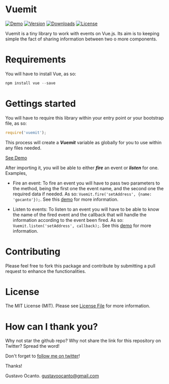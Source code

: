 # Vuemit

<a href="https://github.com/gocanto/google-autocomplete/blob/master/src/js/Components/googleAutocomplete.vue#L70"><img src="https://img.shields.io/badge/online-demo-green.svg" alt="Demo"></a>
<a href="https://www.npmjs.com/package/google-autocomplete-vue"><img src="https://img.shields.io/npm/v/vuemit.svg" alt="Version"></a>
<a href="https://www.npmjs.com/package/google-autocomplete-vue"><img src="https://img.shields.io/npm/dt/vuemit.svg" alt="Downloads"></a>
<a href="https://github.com/gocanto/vuemit/blob/master/LICENSE"><img src="https://img.shields.io/npm/l/easiest-js-validator.svg" alt="License"></a>


Vuemit is a tiny library to work with events on Vue.js. Its aim is to keeping simple the fact of sharing information between two o more components.


# Requirements

You will have to install Vue, as so: 

```js
npm install vue --save
```


# Gettings started


You will have to require this library within your entry point or your bootstrap file, as so: 

```js
require('vuemit');
```

This process will create a ***Vuemit*** variable as globally for you to use within any files needed.

<a href="https://github.com/gocanto/vuemit/blob/master/LICENSE">See Demo</a>


After importing it, you will be able to either ***fire*** an event or ***listen*** for one. Examples, 


- Fire an event: To fire an event you will have to pass two parameters to the method, being the first one the event name, and the second one the required data if needed. As so: ```Vuemit.fire('setAddress', {name: 'gocanto'});```. See this <a href="https://github.com/gocanto/google-autocomplete/blob/master/src/js/Components/googleAutocomplete.vue#L70">demo</a> for more information.

- Listen to events: To listen to an event you will have to be able to know the name of the fired event and the callback that will handle the information according to the event been fired. As so: ```Vuemit.listen('setAddress', callback);```. See this <a href="https://github.com/gocanto/google-autocomplete/blob/master/src/js/demo.js#L23">demo</a> for more information.


# Contributing

Please feel free to fork this package and contribute by submitting a pull request to enhance the functionalities.


# License

The MIT License (MIT). Please see [License File](LICENSE.md) for more information.


# How can I thank you?
Why not star the github repo? Why not share the link for this repository on Twitter? Spread the word!


Don't forget to [follow me on twitter](https://twitter.com/gocanto)!

Thanks!

Gustavo Ocanto.
gustavoocanto@gmail.com

